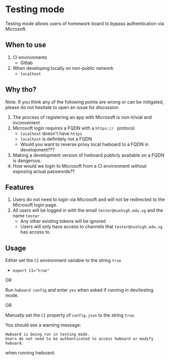# Testing mode
Testing mode allows users of homework board to bypass authentication via Microsoft.  

## When to use
1. CI environments
    - Gitlab
2. When developing locally on non-public network  
    - `localhost`

## Why tho?
Note: If you think any of the following points are wrong or can be mitigated, please do not hesitate to open an issue for discussion
1. The process of registering an app with Microsoft is non-trivial and inconvenient
2. Microsoft login requires a FQDN with a `https:// ` protocol  
    - `localhost` doesn't have `https`
    - `localhost` is definitely not a FQDN
    - Would you want to reverse proxy local hwboard to a FQDN in development???
3. Making a development version of hwboard publicly available on a FQDN is dangerous.
4. How would we login to Microsoft from a CI environment without exposing actual passwords??


## Features
1. Users do not need to login via Microsoft and will not be redirected to the Microsoft login page.
2. All users will be logged in with the email `tester@nushigh.edu.sg` and the name `tester`  
    - Any other existing tokens will be ignored
    - Users will only have access to channels that `tester@nushigh.edu.sg` has access to.

## Usage
Either set the `CI` environment variable to the string `true`  
  - `export CI="true"`  

OR

Run `hwboard config` and enter `yes` when asked if running in dev/testing mode.

OR

Manually set the `CI` property of `config.json` to the string `true`.

You should see a warning message:

    Hwboard is being run in testing mode.  
    Users do not need to be authenticated to access hwboard or modify hwboard.

when running hwboard.